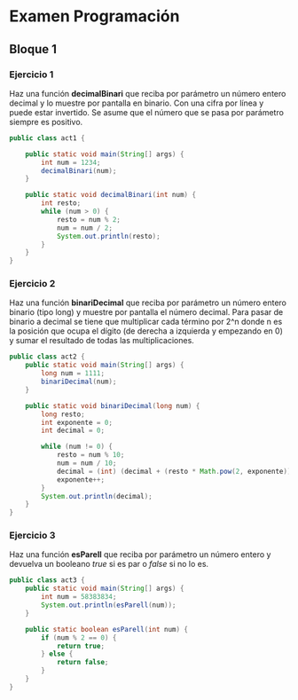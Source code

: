 # Examen Programación
## Bloque 1
### Ejercicio 1
Haz una función **decimalBinari** que reciba por parámetro un número entero decimal y lo muestre por pantalla en binario. Con una cifra por línea y puede estar invertido. Se asume que el número que se pasa por parámetro siempre es positivo.
```java
public class act1 {

    public static void main(String[] args) {
        int num = 1234;
        decimalBinari(num);
    }

    public static void decimalBinari(int num) {
        int resto;
        while (num > 0) {
            resto = num % 2;
            num = num / 2;
            System.out.println(resto);
        }
    }
}
```
### Ejercicio 2
Haz una función **binariDecimal** que reciba por parámetro un número entero binario (tipo long) y muestre por pantalla el número decimal. Para pasar de binario a decimal se tiene que multiplicar cada término por 2^n donde n es la posición que ocupa el dígito (de derecha a izquierda y empezando en 0) y sumar el resultado de todas las multiplicaciones.
```java
public class act2 {
    public static void main(String[] args) {
        long num = 1111;
        binariDecimal(num);
    }

    public static void binariDecimal(long num) {
        long resto;
        int exponente = 0;
        int decimal = 0;

        while (num != 0) {
            resto = num % 10;
            num = num / 10;
            decimal = (int) (decimal + (resto * Math.pow(2, exponente)));
            exponente++;
        }
        System.out.println(decimal);
    }
}
```
### Ejercicio 3
Haz una función **esParell** que reciba por parámetro un número entero y devuelva un booleano _true_ si es par o _false_ si no lo es.
```java
public class act3 {
    public static void main(String[] args) {
        int num = 58383834;
        System.out.println(esParell(num));
    }

    public static boolean esParell(int num) {
        if (num % 2 == 0) {
            return true;
        } else {
            return false;
        }
    }
}
```
